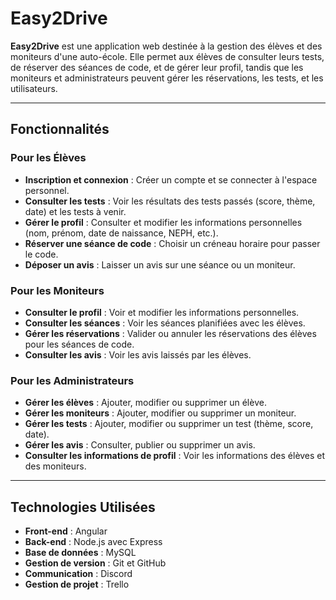 # Easy2Drive

**Easy2Drive** est une application web destinée à la gestion des élèves et des moniteurs d'une auto-école. Elle permet aux élèves de consulter leurs tests, de réserver des séances de code, et de gérer leur profil, tandis que les moniteurs et administrateurs peuvent gérer les réservations, les tests, et les utilisateurs.

---

## Fonctionnalités

### Pour les Élèves
- **Inscription et connexion** : Créer un compte et se connecter à l'espace personnel.
- **Consulter les tests** : Voir les résultats des tests passés (score, thème, date) et les tests à venir.
- **Gérer le profil** : Consulter et modifier les informations personnelles (nom, prénom, date de naissance, NEPH, etc.).
- **Réserver une séance de code** : Choisir un créneau horaire pour passer le code.
- **Déposer un avis** : Laisser un avis sur une séance ou un moniteur.

### Pour les Moniteurs
- **Consulter le profil** : Voir et modifier les informations personnelles.
- **Consulter les séances** : Voir les séances planifiées avec les élèves.
- **Gérer les réservations** : Valider ou annuler les réservations des élèves pour les séances de code.
- **Consulter les avis** : Voir les avis laissés par les élèves.

### Pour les Administrateurs
- **Gérer les élèves** : Ajouter, modifier ou supprimer un élève.
- **Gérer les moniteurs** : Ajouter, modifier ou supprimer un moniteur.
- **Gérer les tests** : Ajouter, modifier ou supprimer un test (thème, score, date).
- **Gérer les avis** : Consulter, publier ou supprimer un avis.
- **Consulter les informations de profil** : Voir les informations des élèves et des moniteurs.

---

## Technologies Utilisées

- **Front-end** : Angular
- **Back-end** : Node.js avec Express
- **Base de données** : MySQL
- **Gestion de version** : Git et GitHub
- **Communication** : Discord
- **Gestion de projet** : Trello

